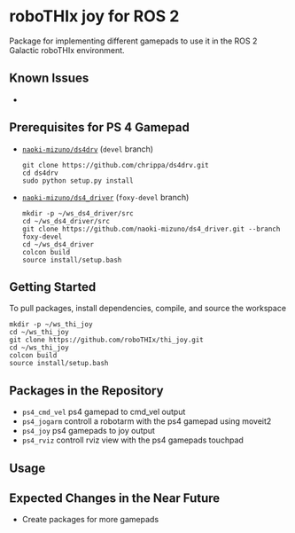 # roboTHIx joy for ROS 2

Package for implementing different gamepads to use it in the ROS 2 Galactic roboTHIx environment.


## Known Issues

  -


## Prerequisites for PS 4 Gamepad

  - [`naoki-mizuno/ds4drv`](https://github.com/naoki-mizuno/ds4drv/tree/devel) (`devel` branch)
    ```
    git clone https://github.com/chrippa/ds4drv.git
    cd ds4drv
    sudo python setup.py install
    ```
    
  - [`naoki-mizuno/ds4_driver`](https://github.com/naoki-mizuno/ds4_driver/tree/foxy-devel) (`foxy-devel` branch)
    ```
    mkdir -p ~/ws_ds4_driver/src
    cd ~/ws_ds4_driver/src
    git clone https://github.com/naoki-mizuno/ds4_driver.git --branch foxy-devel
    cd ~/ws_ds4_driver
    colcon build
    source install/setup.bash
    ```


## Getting Started

To pull packages, install dependencies, compile, and source the workspace
```
mkdir -p ~/ws_thi_joy
cd ~/ws_thi_joy
git clone https://github.com/roboTHIx/thi_joy.git
cd ~/ws_thi_joy
colcon build
source install/setup.bash
```


## Packages in the Repository

  - `ps4_cmd_vel` ps4 gamepad to cmd_vel output
  - `ps4_jogarm` controll a robotarm with the ps4 gamepad using moveit2
  - `ps4_joy` ps4 gamepads to joy output
  - `ps4_rviz` controll rviz view with the ps4 gamepads touchpad



## Usage



## Expected Changes in the Near Future

  - Create packages for more gamepads
  
